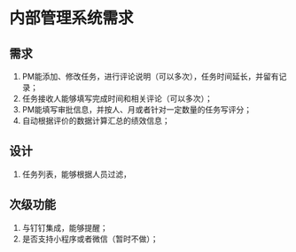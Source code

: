# 内部管理系统需求

## 需求

1. PM能添加、修改任务，进行评论说明（可以多次），任务时间延长，并留有记录；
2. 任务接收人能够填写完成时间和相关评论（可以多次）；
3. PM能填写审批信息，并按人、月或者针对一定数量的任务写评分；
4. 自动根据评价的数据计算汇总的绩效信息；

## 设计

1. 任务列表，能够根据人员过滤，

## 次级功能

1. 与钉钉集成，能够提醒；
2. 是否支持小程序或者微信（暂时不做）；